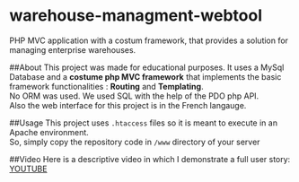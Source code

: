 # warehouse-managment-webtool
PHP MVC application with a costum framework, that provides a solution for managing enterprise warehouses.

##About
This project was made for educational purposes. It uses a MySql Database and a **costume php MVC framework** that implements the basic framework functionalities : **Routing** and **Templating**.</br>
No ORM was used. We used SQL with the help of the PDO php API.</br>
Also the web interface for this project is in the French langauge.

##Usage
This project uses `.htaccess` files so it is meant to execute in an Apache environment.</br>
So, simply copy the repository code in `/www` directory of your server

##Video
Here is a descriptive video in which I demonstrate a full user story:</br>
[YOUTUBE](https://www.youtube.com/watch?v=VJculY6yfFw)
